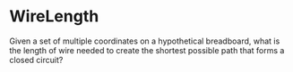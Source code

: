 # WireLength
Given a set of multiple coordinates on a hypothetical breadboard, what is the length of wire needed to create the shortest possible path that forms a closed circuit?
